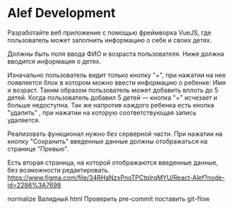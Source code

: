 # Alef Development
Разработайте веб приложение с помощью фреймворка VueJS,
где пользователь может заполнить информацию о себе и своих детях.

Должны быть поля ввода ФИО и возраста пользователя.
Ниже должна вводится информация о детях.

Изначально пользователь видит только кнопку "+",
при нажатии на нее появляется блок
в котором можно ввести информацию о ребенке: Имя и возраст.
Таким образом пользователь может добавить вплоть до 5 детей.
Когда пользователь добавил 5 детей — кнопка "+" исчезает и больше недоступна.
Так же напротив каждого ребенка есть кнопка "удалить" ,
при нажатии на которую соответствующая запись удаляется.

Реализовать функционал нужно без серверной части.
При нажатии на кнопку "Сохранить" введенные данные должны отображаться на странице "Превью".


Есть вторая страница, на которой отображаются введенные данные, без возможности редактировать.
https://www.figma.com/file/34RHaNzxPnoTPCtpIrqMYU/React-Alef?node-id=2286%3A7698





normalize 
Валидный html
Проверить pre-commit
поставить git-flow
